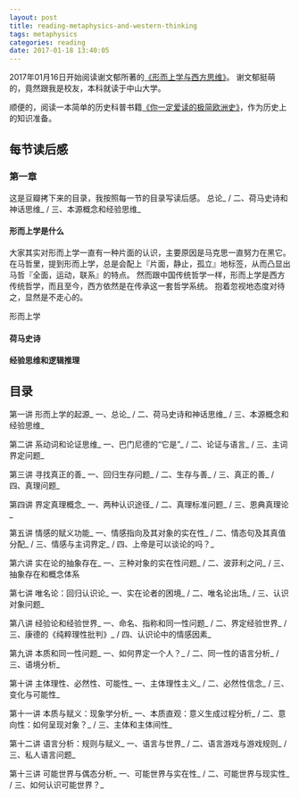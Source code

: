 ```yaml
---
layout: post
title: reading-metaphysics-and-western-thinking
tags: metaphysics
categories: reading
date: 2017-01-18 13:40:05
---
```


2017年01月16日开始阅读谢文郁所著的[《形而上学与西方思维》](https://book.douban.com/subject/26793140/)。
谢文郁挺萌的，竟然跟我是校友，本科就读于中山大学。

顺便的，阅读一本简单的历史科普书籍[《你一定爱读的极简欧洲史》](https://book.douban.com/subject/5366248/)，作为历史上的知识准备。








## 每节读后感
### 第一章
这是豆瓣拷下来的目录，我按照每一节的目录写读后感。
总论_ / 二、荷马史诗和神话思维_ / 三、本源概念和经验思维_

#### 形而上学是什么
大家其实对形而上学一直有一种片面的认识，主要原因是马克思一直努力在黑它。
在马哲里，提到形而上学，总是会配上『片面，静止，孤立』地标签，从而凸显出马哲『全面，运动，联系』的特点。
然而跟中国传统哲学一样，形而上学是西方传统哲学，而且至今，西方依然是在传承这一套哲学系统。
抱着忽视地态度对待之，显然是不走心的。

形而上学

#### 荷马史诗


#### 经验思维和逻辑推理





## 目录

第一讲 形而上学的起源_
一、总论_ / 二、荷马史诗和神话思维_ / 三、本源概念和经验思维_

第二讲 系动词和论证思维_
一、巴门尼德的“它是”_ / 二、论证与语言_ / 三、主词界定问题_

第三讲 寻找真正的善_
一、回归生存问题_ / 二、生存与善_ / 三、真正的善_ / 四、真理问题_

第四讲 界定真理概念_
一、两种认识途径_ / 二、真理标准问题_ / 三、恩典真理论_

第五讲 情感的赋义功能_
一、情感指向及其对象的实在性_ / 二、情态句及其真值分配_ / 三、情感与主词界定_ / 四、上帝是可以谈论的吗？_

第六讲 实在论的抽象存在_
一、三种对象的实在性问题_ / 二、波菲利之问_ / 三、抽象存在和概念体系

第七讲 唯名论：回归认识论_
一、实在论者的困境_ / 二、唯名论出场_ / 三、认识对象问题_

第八讲 经验论和经验世界_
一、命名、指称和同一性问题_ / 二、界定经验世界_ / 三、康德的《纯粹理性批判》_ / 四、认识论中的情感因素_

第九讲 本质和同一性问题_
一、如何界定一个人？_ / 二、同一性的语言分析_ / 三、语境分析_

第十讲 主体理性、必然性、可能性_
一、主体理性主义_ / 二、必然性信念_ / 三、变化与可能性_

第十一讲 本质与赋义：现象学分析_
一、本质直观：意义生成过程分析_ / 二、意向性：如何呈现对象？_ / 三、主体和主体间性_

第十二讲 语言分析：规则与赋义_
一、语言与世界_ / 二、语言游戏与游戏规则_ / 三、私人语言问题_

第十三讲 可能世界与偶态分析_
一、可能世界与实在性_ / 二、可能世界与现实性_ / 三、如何认识可能世界？_
